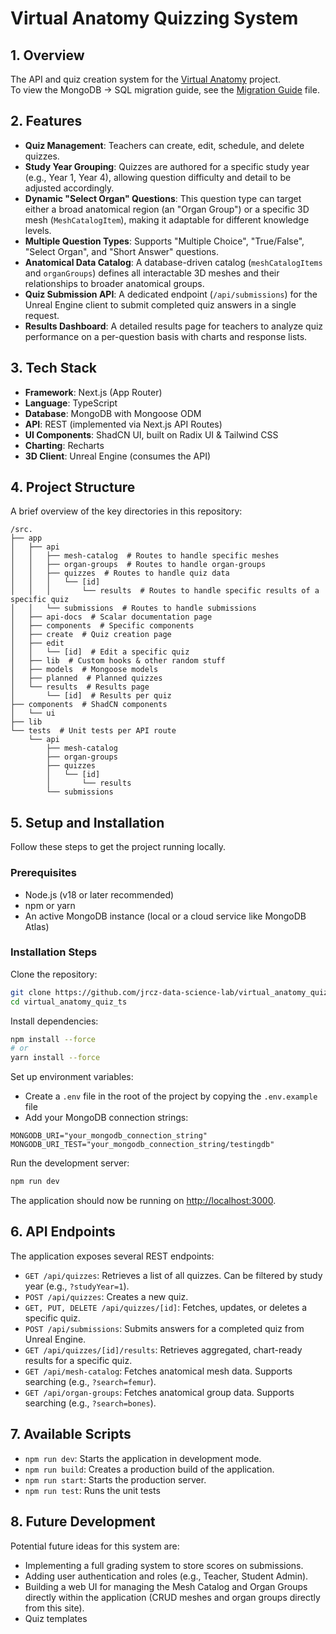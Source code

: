 # Virtual Anatomy Quizzing System

## 1. Overview

The API and quiz creation system for the [Virtual Anatomy](https://github.com/jrcz-data-science-lab/Virtual-Anatomy-UE) project. <br>
To view the MongoDB -> SQL migration guide, see the [Migration Guide](https://github.com/jrcz-data-science-lab/virtual_anatomy_quiz_ts/blob/main/migration_guide.md) file.

## 2. Features

- **Quiz Management**: Teachers can create, edit, schedule, and delete quizzes.
- **Study Year Grouping**: Quizzes are authored for a specific study year (e.g., Year 1, Year 4), allowing question difficulty and detail to be adjusted accordingly.
- **Dynamic "Select Organ" Questions**: This question type can target either a broad anatomical region (an "Organ Group") or a specific 3D mesh (`MeshCatalogItem`), making it adaptable for different knowledge levels.
- **Multiple Question Types**: Supports "Multiple Choice", "True/False", "Select Organ", and "Short Answer" questions.
- **Anatomical Data Catalog**: A database-driven catalog (`meshCatalogItems` and `organGroups`) defines all interactable 3D meshes and their relationships to broader anatomical groups.
- **Quiz Submission API**: A dedicated endpoint (`/api/submissions`) for the Unreal Engine client to submit completed quiz answers in a single request.
- **Results Dashboard**: A detailed results page for teachers to analyze quiz performance on a per-question basis with charts and response lists.

## 3. Tech Stack

- **Framework**: Next.js (App Router)
- **Language**: TypeScript
- **Database**: MongoDB with Mongoose ODM
- **API**: REST (implemented via Next.js API Routes)
- **UI Components**: ShadCN UI, built on Radix UI & Tailwind CSS
- **Charting**: Recharts
- **3D Client**: Unreal Engine (consumes the API)

## 4. Project Structure

A brief overview of the key directories in this repository:

```
/src.
├── app
│   ├── api
│   │   ├── mesh-catalog  # Routes to handle specific meshes
│   │   ├── organ-groups  # Routes to handle organ-groups
│   │   ├── quizzes  # Routes to handle quiz data
│   │   │   └── [id]
│   │   │       └── results  # Routes to handle specific results of a specific quiz
│   │   └── submissions  # Routes to handle submissions
│   ├── api-docs  # Scalar documentation page
│   ├── components  # Specific components
│   ├── create  # Quiz creation page
│   ├── edit
│   │   └── [id]  # Edit a specific quiz
│   ├── lib  # Custom hooks & other random stuff
│   ├── models  # Mongoose models
│   ├── planned  # Planned quizzes
│   └── results  # Results page
│       └── [id]  # Results per quiz
├── components  # ShadCN components
│   └── ui
├── lib
└── tests  # Unit tests per API route
    └── api
        ├── mesh-catalog
        ├── organ-groups
        ├── quizzes
        │   └── [id]
        │       └── results
        └── submissions
```

## 5. Setup and Installation

Follow these steps to get the project running locally.

### Prerequisites

- Node.js (v18 or later recommended)
- npm or yarn
- An active MongoDB instance (local or a cloud service like MongoDB Atlas)

### Installation Steps

Clone the repository:

```bash
git clone https://github.com/jrcz-data-science-lab/virtual_anatomy_quiz_ts
cd virtual_anatomy_quiz_ts
```

Install dependencies:

```bash
npm install --force
# or
yarn install --force
```

Set up environment variables:

- Create a `.env` file in the root of the project by copying the `.env.example` file
- Add your MongoDB connection strings:

```env
MONGODB_URI="your_mongodb_connection_string"
MONGODB_URI_TEST="your_mongodb_connection_string/testingdb"
```

Run the development server:

```bash
npm run dev
```

The application should now be running on [http://localhost:3000](http://localhost:3000).

## 6. API Endpoints

The application exposes several REST endpoints:

- `GET /api/quizzes`: Retrieves a list of all quizzes. Can be filtered by study year (e.g., `?studyYear=1`).
- `POST /api/quizzes`: Creates a new quiz.
- `GET, PUT, DELETE /api/quizzes/[id]`: Fetches, updates, or deletes a specific quiz.
- `POST /api/submissions`: Submits answers for a completed quiz from Unreal Engine.
- `GET /api/quizzes/[id]/results`: Retrieves aggregated, chart-ready results for a specific quiz.
- `GET /api/mesh-catalog`: Fetches anatomical mesh data. Supports searching (e.g., `?search=femur`).
- `GET /api/organ-groups`: Fetches anatomical group data. Supports searching (e.g., `?search=bones`).

## 7. Available Scripts

- `npm run dev`: Starts the application in development mode.
- `npm run build`: Creates a production build of the application.
- `npm run start`: Starts the production server.
- `npm run test`: Runs the unit tests

## 8. Future Development

Potential future ideas for this system are:

- Implementing a full grading system to store scores on submissions.
- Adding user authentication and roles (e.g., Teacher, Student Admin).
- Building a web UI for managing the Mesh Catalog and Organ Groups directly within the application (CRUD meshes and organ groups directly from this site).
- Quiz templates
